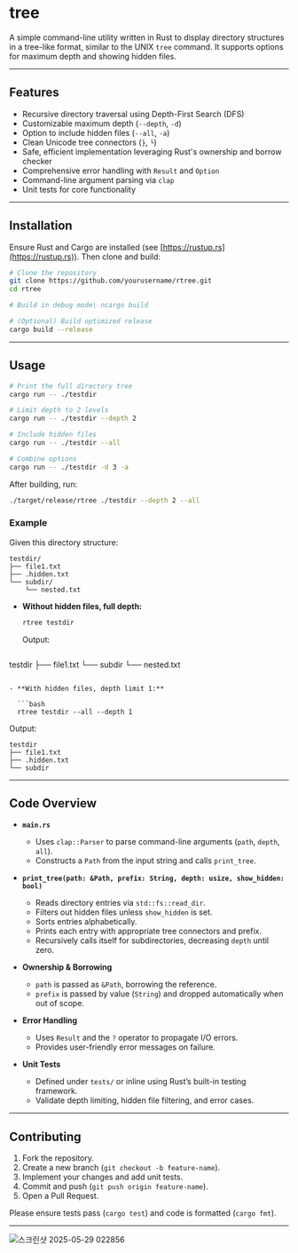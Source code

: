 # tree

A simple command-line utility written in Rust to display directory structures in a tree-like format, similar to the UNIX `tree` command. It supports options for maximum depth and showing hidden files.

---

## Features

* Recursive directory traversal using Depth-First Search (DFS)
* Customizable maximum depth (`--depth`, `-d`)
* Option to include hidden files (`--all`, `-a`)
* Clean Unicode tree connectors (`├`, `└`)
* Safe, efficient implementation leveraging Rust's ownership and borrow checker
* Comprehensive error handling with `Result` and `Option`
* Command-line argument parsing via `clap`
* Unit tests for core functionality

---

## Installation

Ensure Rust and Cargo are installed (see [https://rustup.rs](https://rustup.rs)). Then clone and build:

```bash
# Clone the repository
git clone https://github.com/yourusername/rtree.git
cd rtree

# Build in debug mode\ ncargo build

# (Optional) Build optimized release
cargo build --release
```

---

## Usage

```bash
# Print the full directory tree
cargo run -- ./testdir

# Limit depth to 2 levels
cargo run -- ./testdir --depth 2

# Include hidden files
cargo run -- ./testdir --all

# Combine options
cargo run -- ./testdir -d 3 -a
```

After building, run:

```bash
./target/release/rtree ./testdir --depth 2 --all
```

### Example

Given this directory structure:

```
testdir/
├── file1.txt
├── .hidden.txt
└── subdir/
    └── nested.txt
```

* **Without hidden files, full depth:**

  ```bash
  rtree testdir
  ```

  Output:

  ```
  ```

testdir
├── file1.txt
└── subdir
└── nested.txt

````

- **With hidden files, depth limit 1:**

  ```bash
  rtree testdir --all --depth 1
````

Output:

```
testdir
├── file1.txt
├── .hidden.txt
└── subdir
```

---

## Code Overview

* **`main.rs`**

  * Uses `clap::Parser` to parse command-line arguments (`path`, `depth`, `all`).
  * Constructs a `Path` from the input string and calls `print_tree`.

* **`print_tree(path: &Path, prefix: String, depth: usize, show_hidden: bool)`**

  * Reads directory entries via `std::fs::read_dir`.
  * Filters out hidden files unless `show_hidden` is set.
  * Sorts entries alphabetically.
  * Prints each entry with appropriate tree connectors and prefix.
  * Recursively calls itself for subdirectories, decreasing `depth` until zero.

* **Ownership & Borrowing**

  * `path` is passed as `&Path`, borrowing the reference.
  * `prefix` is passed by value (`String`) and dropped automatically when out of scope.

* **Error Handling**

  * Uses `Result` and the `?` operator to propagate I/O errors.
  * Provides user-friendly error messages on failure.

* **Unit Tests**

  * Defined under `tests/` or inline using Rust’s built-in testing framework.
  * Validate depth limiting, hidden file filtering, and error cases.

---

## Contributing

1. Fork the repository.
2. Create a new branch (`git checkout -b feature-name`).
3. Implement your changes and add unit tests.
4. Commit and push (`git push origin feature-name`).
5. Open a Pull Request.

Please ensure tests pass (`cargo test`) and code is formatted (`cargo fmt`).

---
![스크린샷 2025-05-29 022856](https://github.com/user-attachments/assets/5d932b85-2edd-496c-8921-2d9e22595c92)


